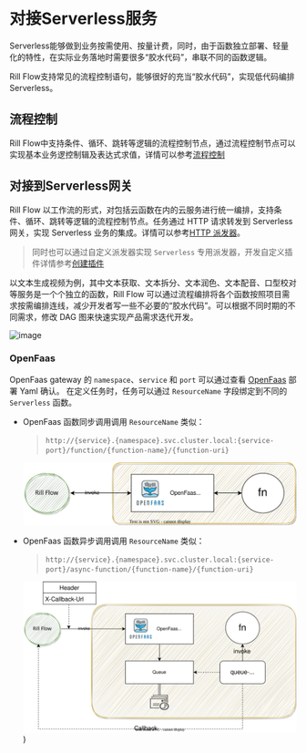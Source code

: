 # 对接Serverless服务

Serverless能够做到业务按需使用、按量计费，同时，由于函数独立部署、轻量化的特性，在实际业务落地时需要很多“胶水代码”，串联不同的函数逻辑。

Rill Flow支持常见的流程控制语句，能够很好的充当“胶水代码”，实现低代码编排Serverless。

## 流程控制
Rill Flow中支持条件、循环、跳转等逻辑的流程控制节点，通过流程控制节点可以实现基本业务逻控制辑及表达式求值，详情可以参考[流程控制](../user-guide/03-defination/05-control.md)

## 对接到Serverless网关
Rill Flow 以工作流的形式，对包括云函数在内的云服务进行统一编排，支持条件、循环、跳转等逻辑的流程控制节点。任务通过 HTTP 请求转发到 Serverless 网关，实现 Serverless 业务的集成。详情可以参考[HTTP 派发器](../user-guide/03-defination/02-task-and-dispatcher.md#http-协议派发器)。
> 同时也可以通过自定义派发器实现 `Serverless` 专用派发器，开发自定义插件详情参考[创建插件](../develop/01-plugin/02-create-plugin.md)

以文本生成视频为例，其中文本获取、文本拆分、文本润色、文本配音、口型校对等服务是一个个独立的函数，Rill Flow 可以通过流程编排将各个函数按照项目需求按需编排连线，减少开发者写一些不必要的“胶水代码”。可以根据不同时期的不同需求，修改 DAG 图来快速实现产品需求迭代开发。

![image](../getting-started/02-sample.md/../assets/text_to_video.svg)

### OpenFaas 
OpenFaas gateway 的 `namespace`、`service` 和 `port` 可以通过查看 [OpenFaas](https://docs.openfaas.com/deployment/kubernetes/) 部署 Yaml 确认。 在定义任务时，任务可以通过 `ResourceName` 字段绑定到不同的 `Serverless` 函数。

- OpenFaas 函数同步调用调用 `ResourceName` 类似：
  > `http://{service}.{namespace}.svc.cluster.local:{service-port}/function/{function-name}/{function-uri}`

  ![images](./assets/openfaas-sync.svg)

- OpenFaas 函数异步调用调用 `ResourceName` 类似：
  > `http://{service}.{namespace}.svc.cluster.local:{service-port}/async-function/{function-name}/{function-uri}`
  
  ![images](./assets/openfaas-async.svg))